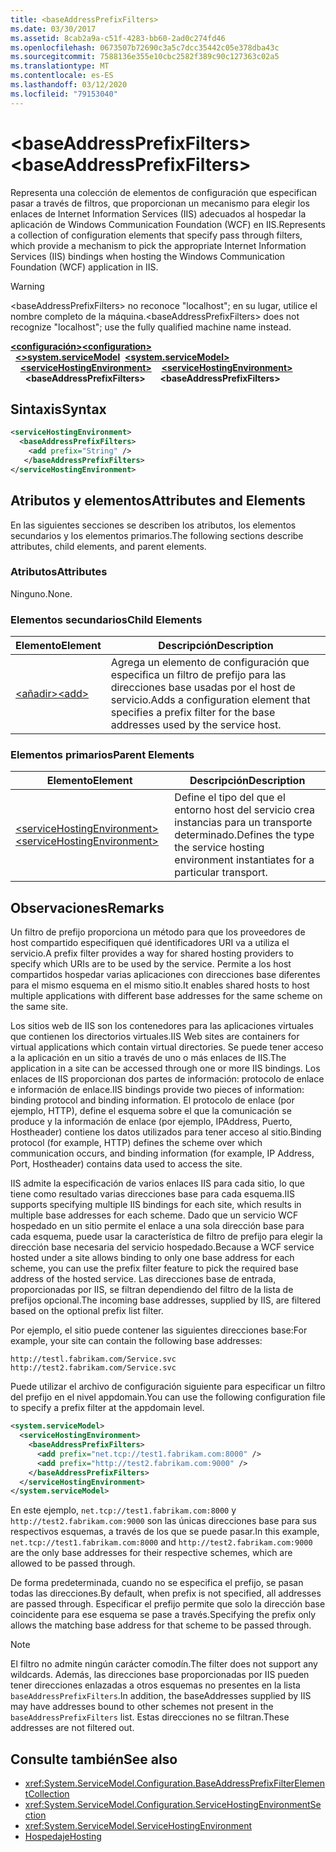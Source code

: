 ```yaml
---
title: <baseAddressPrefixFilters>
ms.date: 03/30/2017
ms.assetid: 8cab2a9a-c51f-4283-bb60-2ad0c274fd46
ms.openlocfilehash: 0673507b72690c3a5c7dcc35442c05e378dba43c
ms.sourcegitcommit: 7588136e355e10cbc2582f389c90c127363c02a5
ms.translationtype: MT
ms.contentlocale: es-ES
ms.lasthandoff: 03/12/2020
ms.locfileid: "79153040"
---
```

# <a name="baseaddressprefixfilters"></a><span data-ttu-id="19dd0-101">\<baseAddressPrefixFilters></span><span class="sxs-lookup"><span data-stu-id="19dd0-101">\<baseAddressPrefixFilters></span></span>
<span data-ttu-id="19dd0-102">Representa una colección de elementos de configuración que especifican pasar a través de filtros, que proporcionan un mecanismo para elegir los enlaces de Internet Information Services (IIS) adecuados al hospedar la aplicación de Windows Communication Foundation (WCF) en IIS.</span><span class="sxs-lookup"><span data-stu-id="19dd0-102">Represents a collection of configuration elements that specify pass through filters, which provide a mechanism to pick the appropriate Internet Information Services (IIS) bindings when hosting the Windows Communication Foundation (WCF) application in IIS.</span></span>  
  
> [!WARNING]
> <span data-ttu-id="19dd0-103">\<baseAddressPrefixFilters> no reconoce "localhost"; en su lugar, utilice el nombre completo de la máquina.</span><span class="sxs-lookup"><span data-stu-id="19dd0-103">\<baseAddressPrefixFilters> does not recognize "localhost"; use the fully qualified machine name instead.</span></span>  
  
<span data-ttu-id="19dd0-104">[**\<configuración>**](../configuration-element.md)</span><span class="sxs-lookup"><span data-stu-id="19dd0-104">[**\<configuration>**](../configuration-element.md)</span></span>\
<span data-ttu-id="19dd0-105">&nbsp;&nbsp;[**\<>system.serviceModel**](system-servicemodel.md)</span><span class="sxs-lookup"><span data-stu-id="19dd0-105">&nbsp;&nbsp;[**\<system.serviceModel>**](system-servicemodel.md)</span></span>\
<span data-ttu-id="19dd0-106">&nbsp;&nbsp;&nbsp;&nbsp;[**\<serviceHostingEnvironment>**](servicehostingenvironment.md)</span><span class="sxs-lookup"><span data-stu-id="19dd0-106">&nbsp;&nbsp;&nbsp;&nbsp;[**\<serviceHostingEnvironment>**](servicehostingenvironment.md)</span></span>\
<span data-ttu-id="19dd0-107">&nbsp;&nbsp;&nbsp;&nbsp;&nbsp;&nbsp;**\<baseAddressPrefixFilters>**</span><span class="sxs-lookup"><span data-stu-id="19dd0-107">&nbsp;&nbsp;&nbsp;&nbsp;&nbsp;&nbsp;**\<baseAddressPrefixFilters>**</span></span>  
  
## <a name="syntax"></a><span data-ttu-id="19dd0-108">Sintaxis</span><span class="sxs-lookup"><span data-stu-id="19dd0-108">Syntax</span></span>  
  
```xml  
<serviceHostingEnvironment>
  <baseAddressPrefixFilters>
    <add prefix="String" />
   </baseAddressPrefixFilters>
</serviceHostingEnvironment>
```  
  
## <a name="attributes-and-elements"></a><span data-ttu-id="19dd0-109">Atributos y elementos</span><span class="sxs-lookup"><span data-stu-id="19dd0-109">Attributes and Elements</span></span>  
 <span data-ttu-id="19dd0-110">En las siguientes secciones se describen los atributos, los elementos secundarios y los elementos primarios.</span><span class="sxs-lookup"><span data-stu-id="19dd0-110">The following sections describe attributes, child elements, and parent elements.</span></span>  
  
### <a name="attributes"></a><span data-ttu-id="19dd0-111">Atributos</span><span class="sxs-lookup"><span data-stu-id="19dd0-111">Attributes</span></span>  
 <span data-ttu-id="19dd0-112">Ninguno.</span><span class="sxs-lookup"><span data-stu-id="19dd0-112">None.</span></span>  
  
### <a name="child-elements"></a><span data-ttu-id="19dd0-113">Elementos secundarios</span><span class="sxs-lookup"><span data-stu-id="19dd0-113">Child Elements</span></span>  
  
|<span data-ttu-id="19dd0-114">Elemento</span><span class="sxs-lookup"><span data-stu-id="19dd0-114">Element</span></span>|<span data-ttu-id="19dd0-115">Descripción</span><span class="sxs-lookup"><span data-stu-id="19dd0-115">Description</span></span>|  
|-------------|-----------------|  
|[<span data-ttu-id="19dd0-116">\<añadir></span><span class="sxs-lookup"><span data-stu-id="19dd0-116">\<add></span></span>](add-of-baseaddressprefixfilter.md)|<span data-ttu-id="19dd0-117">Agrega un elemento de configuración que especifica un filtro de prefijo para las direcciones base usadas por el host de servicio.</span><span class="sxs-lookup"><span data-stu-id="19dd0-117">Adds a configuration element that specifies a prefix filter for the base addresses used by the service host.</span></span>|  
  
### <a name="parent-elements"></a><span data-ttu-id="19dd0-118">Elementos primarios</span><span class="sxs-lookup"><span data-stu-id="19dd0-118">Parent Elements</span></span>  
  
|<span data-ttu-id="19dd0-119">Elemento</span><span class="sxs-lookup"><span data-stu-id="19dd0-119">Element</span></span>|<span data-ttu-id="19dd0-120">Descripción</span><span class="sxs-lookup"><span data-stu-id="19dd0-120">Description</span></span>|  
|-------------|-----------------|  
|[<span data-ttu-id="19dd0-121">\<serviceHostingEnvironment></span><span class="sxs-lookup"><span data-stu-id="19dd0-121">\<serviceHostingEnvironment></span></span>](servicehostingenvironment.md)|<span data-ttu-id="19dd0-122">Define el tipo del que el entorno host del servicio crea instancias para un transporte determinado.</span><span class="sxs-lookup"><span data-stu-id="19dd0-122">Defines the type the service hosting environment instantiates for a particular transport.</span></span>|  
  
## <a name="remarks"></a><span data-ttu-id="19dd0-123">Observaciones</span><span class="sxs-lookup"><span data-stu-id="19dd0-123">Remarks</span></span>  
 <span data-ttu-id="19dd0-124">Un filtro de prefijo proporciona un método para que los proveedores de host compartido especifiquen qué identificadores URI va a utiliza el servicio.</span><span class="sxs-lookup"><span data-stu-id="19dd0-124">A prefix filter provides a way for shared hosting providers to specify which URIs are to be used by the service.</span></span> <span data-ttu-id="19dd0-125">Permite a los host compartidos hospedar varias aplicaciones con direcciones base diferentes para el mismo esquema en el mismo sitio.</span><span class="sxs-lookup"><span data-stu-id="19dd0-125">It enables shared hosts to host multiple applications with different base addresses for the same scheme on the same site.</span></span>  
  
 <span data-ttu-id="19dd0-126">Los sitios web de IIS son los contenedores para las aplicaciones virtuales que contienen los directorios virtuales.</span><span class="sxs-lookup"><span data-stu-id="19dd0-126">IIS Web sites are containers for virtual applications which contain virtual directories.</span></span> <span data-ttu-id="19dd0-127">Se puede tener acceso a la aplicación en un sitio a través de uno o más enlaces de IIS.</span><span class="sxs-lookup"><span data-stu-id="19dd0-127">The application in a site can be accessed through one or more IIS bindings.</span></span> <span data-ttu-id="19dd0-128">Los enlaces de IIS proporcionan dos partes de información: protocolo de enlace e información de enlace.</span><span class="sxs-lookup"><span data-stu-id="19dd0-128">IIS bindings provide two pieces of information: binding protocol and binding information.</span></span> <span data-ttu-id="19dd0-129">El protocolo de enlace (por ejemplo, HTTP), define el esquema sobre el que la comunicación se produce y la información de enlace (por ejemplo, IPAddress, Puerto, Hostheader) contiene los datos utilizados para tener acceso al sitio.</span><span class="sxs-lookup"><span data-stu-id="19dd0-129">Binding protocol (for example, HTTP) defines the scheme over which communication occurs, and binding information (for example, IP Address, Port, Hostheader) contains data used to access the site.</span></span>  
  
 <span data-ttu-id="19dd0-130">IIS admite la especificación de varios enlaces IIS para cada sitio, lo que tiene como resultado varias direcciones base para cada esquema.</span><span class="sxs-lookup"><span data-stu-id="19dd0-130">IIS supports specifying multiple IIS bindings for each site, which results in multiple base addresses for each scheme.</span></span> <span data-ttu-id="19dd0-131">Dado que un servicio WCF hospedado en un sitio permite el enlace a una sola dirección base para cada esquema, puede usar la característica de filtro de prefijo para elegir la dirección base necesaria del servicio hospedado.</span><span class="sxs-lookup"><span data-stu-id="19dd0-131">Because a WCF service hosted under a site allows binding to only one base address for each scheme, you can use the prefix filter feature to pick the required base address of the hosted service.</span></span> <span data-ttu-id="19dd0-132">Las direcciones base de entrada, proporcionadas por IIS, se filtran dependiendo del filtro de la lista de prefijos opcional.</span><span class="sxs-lookup"><span data-stu-id="19dd0-132">The incoming base addresses, supplied by IIS, are filtered based on the optional prefix list filter.</span></span>  
  
 <span data-ttu-id="19dd0-133">Por ejemplo, el sitio puede contener las siguientes direcciones base:</span><span class="sxs-lookup"><span data-stu-id="19dd0-133">For example, your site can contain the following base addresses:</span></span>
  
```
http://testl.fabrikam.com/Service.svc  
http://test2.fabrikam.com/Service.svc  
```  
  
 <span data-ttu-id="19dd0-134">Puede utilizar el archivo de configuración siguiente para especificar un filtro del prefijo en el nivel appdomain.</span><span class="sxs-lookup"><span data-stu-id="19dd0-134">You can use the following configuration file to specify a prefix filter at the appdomain level.</span></span>  
  
```xml  
<system.serviceModel>
  <serviceHostingEnvironment>
    <baseAddressPrefixFilters>
      <add prefix="net.tcp://test1.fabrikam.com:8000" />
      <add prefix="http://test2.fabrikam.com:9000" />
    </baseAddressPrefixFilters>
  </serviceHostingEnvironment>
</system.serviceModel>
```  
  
 <span data-ttu-id="19dd0-135">En este ejemplo, `net.tcp://test1.fabrikam.com:8000` y `http://test2.fabrikam.com:9000` son las únicas direcciones base para sus respectivos esquemas, a través de los que se puede pasar.</span><span class="sxs-lookup"><span data-stu-id="19dd0-135">In this example, `net.tcp://test1.fabrikam.com:8000` and `http://test2.fabrikam.com:9000` are the only base addresses for their respective schemes, which are allowed to be passed through.</span></span>  
  
 <span data-ttu-id="19dd0-136">De forma predeterminada, cuando no se especifica el prefijo, se pasan todas las direcciones.</span><span class="sxs-lookup"><span data-stu-id="19dd0-136">By default, when prefix is not specified, all addresses are passed through.</span></span> <span data-ttu-id="19dd0-137">Especificar el prefijo permite que solo la dirección base coincidente para ese esquema se pase a través.</span><span class="sxs-lookup"><span data-stu-id="19dd0-137">Specifying the prefix only allows the matching base address for that scheme to be passed through.</span></span>  
  
> [!NOTE]
> <span data-ttu-id="19dd0-138">El filtro no admite ningún carácter comodín.</span><span class="sxs-lookup"><span data-stu-id="19dd0-138">The filter does not support any wildcards.</span></span> <span data-ttu-id="19dd0-139">Además, las direcciones base proporcionadas por IIS pueden tener direcciones enlazadas a otros esquemas no presentes en la lista `baseAddressPrefixFilters`.</span><span class="sxs-lookup"><span data-stu-id="19dd0-139">In addition, the baseAddresses supplied by IIS may have addresses bound to other schemes not present in the `baseAddressPrefixFilters` list.</span></span> <span data-ttu-id="19dd0-140">Estas direcciones no se filtran.</span><span class="sxs-lookup"><span data-stu-id="19dd0-140">These addresses are not filtered out.</span></span>  
  
## <a name="see-also"></a><span data-ttu-id="19dd0-141">Consulte también</span><span class="sxs-lookup"><span data-stu-id="19dd0-141">See also</span></span>

- <xref:System.ServiceModel.Configuration.BaseAddressPrefixFilterElementCollection>
- <xref:System.ServiceModel.Configuration.ServiceHostingEnvironmentSection>
- <xref:System.ServiceModel.ServiceHostingEnvironment>
- [<span data-ttu-id="19dd0-142">Hospedaje</span><span class="sxs-lookup"><span data-stu-id="19dd0-142">Hosting</span></span>](../../../wcf/feature-details/hosting.md)
